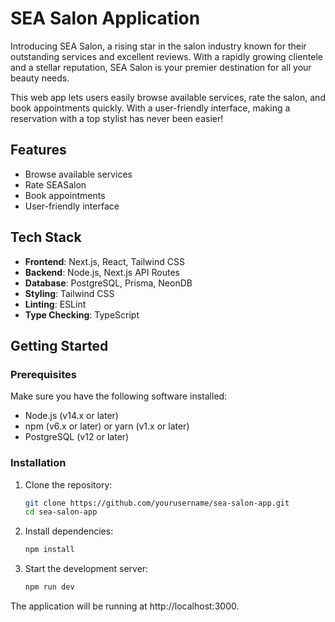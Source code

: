 # SEA Salon Application

Introducing SEA Salon, a rising star in the salon industry known for their outstanding services and excellent reviews. With a rapidly growing clientele and a stellar reputation, SEA Salon is your premier destination for all your beauty needs.

This web app lets users easily browse available services, rate the salon, and book appointments quickly. With a user-friendly interface, making a reservation with a top stylist has never been easier!

## Features

- Browse available services
- Rate SEASalon
- Book appointments
- User-friendly interface

## Tech Stack

- **Frontend**: Next.js, React, Tailwind CSS
- **Backend**: Node.js, Next.js API Routes
- **Database**: PostgreSQL, Prisma, NeonDB
- **Styling**: Tailwind CSS
- **Linting**: ESLint
- **Type Checking**: TypeScript

## Getting Started

### Prerequisites

Make sure you have the following software installed:

- Node.js (v14.x or later)
- npm (v6.x or later) or yarn (v1.x or later)
- PostgreSQL (v12 or later)

### Installation

1. Clone the repository:

   ```bash
   git clone https://github.com/yourusername/sea-salon-app.git
   cd sea-salon-app
    ```
    
2. Install dependencies:
   ```bash
   npm install
    ```
3. Start the development server:
   ```bash
   npm run dev
    ```
The application will be running at http://localhost:3000.






